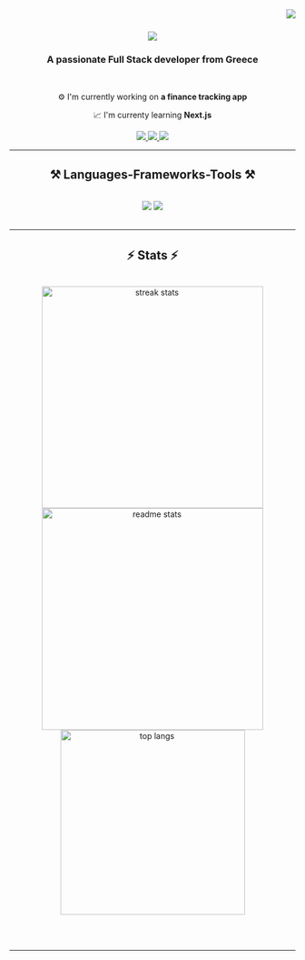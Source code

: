 <img align="right" src="https://visitor-badge.laobi.icu/badge?page_id=karamas13.karamas13" />

<h1 align="center">
    <img src="https://readme-typing-svg.herokuapp.com/?font=Righteous&size=35&center=true&vCenter=true&width=500&height=70&duration=4000&lines=Hi+There!+👋;+I'm+Nick+Karamaroudis!;" />
</h1>

<h3 align="center"> A passionate Full Stack developer from Greece</h3>

</br>

<div align="center">
    
 ⚙️ I'm currently working on **a finance tracking app**

 📈 I'm currenty learning **Next.js**
    
</div>

<div align="center">
<a href="https://www.linkedin.com/in/nikos-karamaroudis-06676a233/" >
    <img src="https://img.shields.io/badge/LinkedIn%20-%20%230A66C2?style=for-the-badge&logo=linkedin" targer="_blank"/>
</a>
<a href="https://nickkaramaroudisdev.netlify.app/">
    <img src="https://img.shields.io/badge/Portfolio%20-%20%2300C7B7?style=for-the-badge&logo=netlify&logoColor=white" targer="_blank"/>
</a>
<a href="mailto:nickkaramas@gmail.com" >
    <img src="https://img.shields.io/badge/Gmail%20-%20%23333?style=for-the-badge&logo=gmail" targer="_blank"/>
</a>

    
</div>

<hr/>
 
<h2 align="center">⚒️ Languages-Frameworks-Tools ⚒️</h2>
<br/>
<div align="center">
    <img src="https://skillicons.dev/icons?i=react,bootstrap,html,css,vscode,github,tailwind,git,bootstrap" />
    <img src="https://skillicons.dev/icons?i=nodejs,javascript,express,firebase,mongodb,cs,mysql" /><br>
</div>

<br/>
<hr/>

<h2 align="center">⚡ Stats ⚡</h2>
<br>
<div align=center>
  <img width=390 src="https://github-readme-streak-stats.vercel.app/?user=karamas13&count_private=true&theme=react&border_radius=10" alt="streak stats"/>
  <img width=390 src="https://github-readme-stats.vercel.app/api?username=karamas13&show_icons=true&theme=react&rank_icon=github&border_radius=10" alt="readme stats" />
  <br/>
  <img width=325 align="center" src="https://github-readme-stats.vercel.app/api/top-langs/?username=karamas13&hide=HTML&langs_count=8&layout=compact&theme=react&border_radius=10&size_weight=0.5&count_weight=0.5&exclude_repo=github-readme-stats" alt="top langs" />
</div>

<br/><br/>

<hr/>

<br/>



